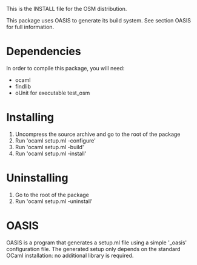 This is the INSTALL file for the OSM distribution.

This package uses OASIS to generate its build system. See section OASIS for
full information.

Dependencies
============

In order to compile this package, you will need:

* ocaml
* findlib
* oUnit for executable test_osm

Installing
==========

1. Uncompress the source archive and go to the root of the package
2. Run 'ocaml setup.ml -configure'
3. Run 'ocaml setup.ml -build'
4. Run 'ocaml setup.ml -install'

Uninstalling
============

1. Go to the root of the package
2. Run 'ocaml setup.ml -uninstall'

OASIS
=====

OASIS is a program that generates a setup.ml file using a simple '_oasis'
configuration file. The generated setup only depends on the standard OCaml
installation: no additional library is required.

